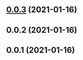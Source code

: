 ## [0.0.3](https://github.com/tyankatsu0105/web-components/compare/v0.0.2...v0.0.3) (2021-01-16)



## 0.0.2 (2021-01-16)



## 0.0.1 (2021-01-16)



